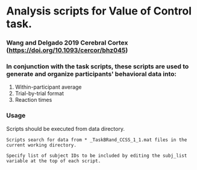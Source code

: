 # Analysis scripts for Value of Control task. 
### Wang and Delgado 2019 Cerebral Cortex (https://doi.org/10.1093/cercor/bhz045)
### In conjunction with the task scripts, these scripts are used to generate and organize participants' behavioral data into: 
  1. Within-participant average 
  2. Trial-by-trial format
  3. Reaction times

### Usage
Scripts should be executed from data directory.
    
    Scripts search for data from * _TaskBRand_CCSS_1_1.mat files in the current working directory. 

    Specify list of subject IDs to be included by editing the subj_list variable at the top of each script.
